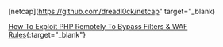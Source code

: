 [netcap](https://github.com/dreadl0ck/netcap" target="_blank)

[How To Exploit PHP Remotely To Bypass Filters & WAF Rules](https://www.secjuice.com/php-rce-bypass-filters-sanitization-waf/){:target="_blank"}